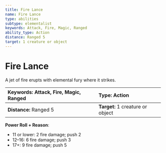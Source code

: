 ```yaml
---
title: Fire Lance
name: Fire Lance
type: abilities
subtype: elementalist
keywords: Attack, Fire, Magic, Ranged
ability_type: Action
distance: Ranged 5
target: 1 creature or object
---
```


# Fire Lance

A jet of fire erupts with elemental fury where it strikes.

| **Keywords:** Attack, Fire, Magic, Ranged | **Type:** Action                 |
| :---------------------------------------- | :------------------------------- |
| **Distance:** Ranged 5                    | **Target:** 1 creature or object |

**Power Roll + Reason**:

- 11 or lower: 2 fire damage; push 2
- 12–16: 6 fire damage; push 3
- 17+: 9 fire damage; push 5
